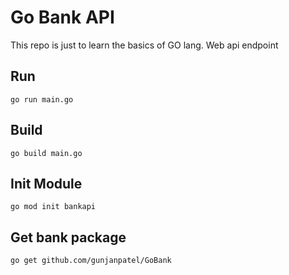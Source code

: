 # Go Bank API

This repo is just to learn the basics of GO lang. Web api endpoint

## Run

```shell
go run main.go
```

## Build

```shell
go build main.go
```

## Init Module

```shell
go mod init bankapi
```

## Get bank package

```shell
go get github.com/gunjanpatel/GoBank
```
